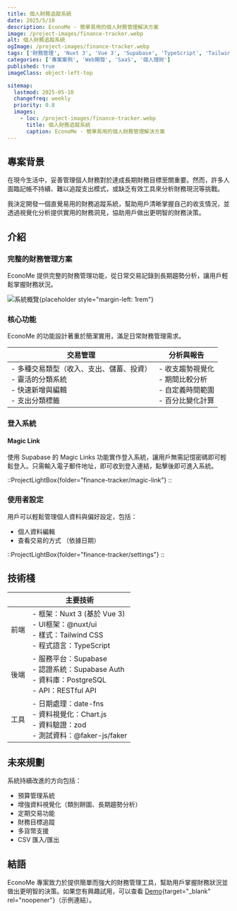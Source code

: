 ```yaml
---
title: 個人財務追蹤系統
date: 2025/5/10
description: EconoMe - 簡單易用的個人財務管理解決方案
image: /project-images/finance-tracker.webp
alt: 個人財務追蹤系統
ogImage: /project-images/finance-tracker.webp
tags: ['財務管理', 'Nuxt 3', 'Vue 3', 'Supabase', 'TypeScript', 'Tailwind CSS']
categories: ['專案案例', 'Web開發', 'SaaS', '個人理財']
published: true
imageClass: object-left-top

sitemap:
  lastmod: 2025-05-10
  changefreq: weekly
  priority: 0.8
  images:
    - loc: /project-images/finance-tracker.webp
      title: 個人財務追蹤系統
      caption: EconoMe - 簡單易用的個人財務管理解決方案
---
```


## 專案背景

在現今生活中，妥善管理個人財務對於達成長期財務目標至關重要。然而，許多人面臨記帳不持續、難以追蹤支出模式，或缺乏有效工具來分析財務現況等挑戰。

我決定開發一個直覺易用的財務追蹤系統，幫助用戶清晰掌握自己的收支情況，並透過視覺化分析提供實用的財務洞見，協助用戶做出更明智的財務決策。

## 介紹

### 完整的財務管理方案

EconoMe 提供完整的財務管理功能，從日常交易記錄到長期趨勢分析，讓用戶輕鬆掌握財務狀況。

![系統概覽](/project-images/finance-tracker/overview.webp){placeholder style="margin-left: 1rem"}

### 核心功能

EconoMe 的功能設計著重於簡潔實用，滿足日常財務管理需求。

<!-- prettier-ignore-start -->
| 交易管理 | 分析與報告 |
| ------- | ------- |
| - 多種交易類型（收入、支出、儲蓄、投資）<br>- 靈活的分類系統<br>- 快速新增與編輯<br>- 支出分類標籤 | - 收支趨勢視覺化<br>- 期間比較分析<br>- 自定義時間範圍<br>- 百分比變化計算 |
<!-- prettier-ignore-end -->

### 登入系統

#### Magic Link

使用 Supabase 的 Magic Links 功能實作登入系統，讓用戶無需記憶密碼即可輕鬆登入。只需輸入電子郵件地址，即可收到登入連結，點擊後即可進入系統。

::ProjectLightBox{folder="finance-tracker/magic-link"}
::

### 使用者設定

用戶可以輕鬆管理個人資料與偏好設定，包括：

- 個人資料編輯
- 查看交易的方式 （依據日期）

::ProjectLightBox{folder="finance-tracker/settings"}
::

## 技術棧

<!-- prettier-ignore-start -->
|      | 主要技術  |
| ---- | ------- |
| 前端 | - 框架：Nuxt 3 (基於 Vue 3)<br>- UI框架：@nuxt/ui<br>- 樣式：Tailwind CSS<br>- 程式語言：TypeScript |
| 後端 | - 服務平台：Supabase<br>- 認證系統：Supabase Auth<br>- 資料庫：PostgreSQL<br>- API：RESTful API |
| 工具 | - 日期處理：date-fns<br>- 資料視覺化：Chart.js<br>- 資料驗證：zod<br>- 測試資料：@faker-js/faker |
<!-- prettier-ignore-end -->

## 未來規劃

系統持續改進的方向包括：

- 預算管理系統
- 增強資料視覺化（類別餅圖、長期趨勢分析）
- 定期交易功能
- 財務目標追蹤
- 多貨幣支援
- CSV 匯入/匯出

## 結語

EconoMe 專案致力於提供簡單而強大的財務管理工具，幫助用戶掌握財務狀況並做出更明智的決策。如果您有興趣試用，可以查看 [Demo](https://econo-me-tracker.vercel.app/){target="\_blank" rel="noopener"}（示例連結）。

